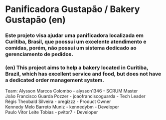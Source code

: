 # Panificadora Gustapão / Bakery Gustapão (en)
### Este projeto visa ajudar uma panificadora localizada em Curitiba, Brasil, que poossui um excelente atendimento e comidas, porém, não possui um sistema dedicado ao gerenciamento de pedidos.

### (en) This project aims to help a bakery located in Curitiba, Brazil, which has excellent service and food, but does not have a dedicated order management system.

Team: 
Alysson Marcos Colombo - alysson1346 - SCRUM Master <br>
João Francisco Guarda Pozzer - joaofranciscoguarda - Tech Leader <br>
Régis Theobald Silveira - xregizzz - Product Owner <br>
Kennedy Melo Barreto Muniz - kennedybm - Developer <br>
Paulo Vitor Leite Tobias - pvitor7 - Developer <br>
